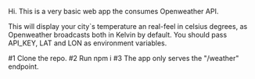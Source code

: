 Hi. This is a very basic web app the consumes Openweather API. 

This will display your city`s temperature an real-feel in celsius degrees, as Openweather broadcasts both in Kelvin by default. You should pass API_KEY, LAT and LON as environment variables.

#1 Clone the repo.
#2 Run npm i
#3 The app only serves the "/weather" endpoint.
